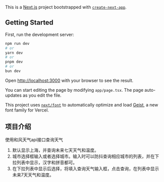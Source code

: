 This is a [Next.js](https://nextjs.org) project bootstrapped with [`create-next-app`](https://nextjs.org/docs/app/api-reference/cli/create-next-app).

## Getting Started

First, run the development server:

```bash
npm run dev
# or
yarn dev
# or
pnpm dev
# or
bun dev
```

Open [http://localhost:3000](http://localhost:3000) with your browser to see the result.

You can start editing the page by modifying `app/page.tsx`. The page auto-updates as you edit the file.

This project uses [`next/font`](https://nextjs.org/docs/app/building-your-application/optimizing/fonts) to automatically optimize and load [Geist](https://vercel.com/font), a new font family for Vercel.

## 项目介绍

使用和风天气api接口查询天气

1. 默认显示上海，并查询未来七天天气和温度。
2. 城市选择框输入或者选择城市。输入时可以防抖查询相应城市的列表，并在下拉列表中显示，汉字和拼音都可。
3. 在下拉列表中显示后选择，将填入查询天气输入框，点击查询，在列表中显示未来7天天气和温度。




